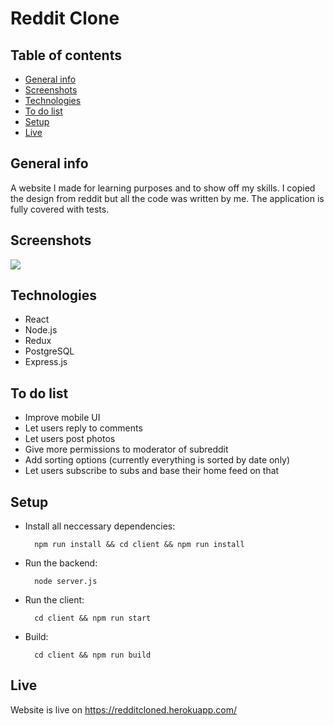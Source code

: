
# Reddit Clone


## Table of contents
* [General info](#general-info)
* [Screenshots](#screenshots)
* [Technologies](#technologies)
* [To do list](#to-do-list)
* [Setup](#setup)
* [Live](#live)

## General info
A website I made for learning purposes and to show off my skills. I copied the design from reddit but all the code was written by me. The application is fully covered with tests.

## Screenshots
<img src="https://i.imgur.com/63Q3foY.png"/>

## Technologies
* React
* Node.js
* Redux
* PostgreSQL
* Express.js

## To do list
* Improve mobile UI
* Let users reply to comments
* Let users post photos
* Give more permissions to moderator of subreddit
* Add sorting options (currently everything is sorted by date only)
* Let users subscribe to subs and base their home feed on that

## Setup

* Install all neccessary dependencies:<br/>

        npm run install && cd client && npm run install
* Run the backend:<br/>

        node server.js
* Run the client:<br/>

		cd client && npm run start

* Build:<br/>
	

	    cd client && npm run build

## Live
Website is live on https://redditcloned.herokuapp.com/
